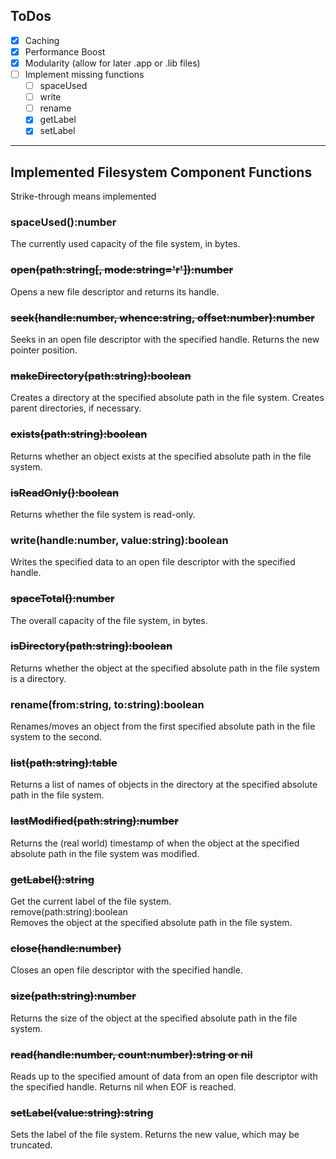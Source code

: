 ## ToDos

* [x] Caching
* [x] Performance Boost
* [x] Modularity (allow for later .app or .lib files)
* [ ] Implement missing functions
  - [ ] spaceUsed
  - [ ] write
  - [ ] rename
  - [x] getLabel
  - [x] setLabel

___
## Implemented Filesystem Component Functions 
Strike-through means implemented
### **spaceUsed():number** <br>
The currently used capacity of the file system, in bytes. <br>
### ~~open(path:string[, mode:string='r']):number~~ <br>
Opens a new file descriptor and returns its handle. <br>
### ~~seek(handle:number, whence:string, offset:number):number~~ <br>
Seeks in an open file descriptor with the specified handle. Returns the new pointer position. <br>
### ~~makeDirectory(path:string):boolean~~ <br>
Creates a directory at the specified absolute path in the file system. Creates parent directories, if necessary. <br>
### ~~exists(path:string):boolean~~ <br>
Returns whether an object exists at the specified absolute path in the file system. <br>
### ~~isReadOnly():boolean~~ <br>
Returns whether the file system is read-only. <br>
### **write(handle:number, value:string):boolean** <br>
Writes the specified data to an open file descriptor with the specified handle. <br>
### ~~spaceTotal():number~~ <br>
The overall capacity of the file system, in bytes. <br>
### ~~isDirectory(path:string):boolean~~ <br>
Returns whether the object at the specified absolute path in the file system is a directory. <br>
### **rename(from:string, to:string):boolean** <br>
Renames/moves an object from the first specified absolute path in the file system to the second. <br>
### ~~list(path:string):table~~ <br>
Returns a list of names of objects in the directory at the specified absolute path in the file system. <br>
### ~~lastModified(path:string):number~~ <br>
Returns the (real world) timestamp of when the object at the specified absolute path in the file system was modified. <br>
### ~~getLabel():string~~ <br>
Get the current label of the file system. <br>
remove(path:string):boolean <br>
Removes the object at the specified absolute path in the file system. <br>
### ~~close(handle:number)~~ <br>
Closes an open file descriptor with the specified handle. <br>
### ~~size(path:string):number~~ <br>
Returns the size of the object at the specified absolute path in the file system. <br>
### ~~read(handle:number, count:number):string or nil~~ <br>
Reads up to the specified amount of data from an open file descriptor with the specified handle. Returns nil when EOF is reached. <br>
### ~~setLabel(value:string):string~~ <br>
Sets the label of the file system. Returns the new value, which may be truncated. <br>